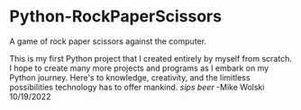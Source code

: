 # Python-RockPaperScissors
A game of rock paper scissors against the computer.

This is my first Python project that I created entirely by myself from scratch. I hope to create many more projects and programs as I embark on my Python journey. Here's to knowledge, creativity, and the limitless possibilities technology has to offer mankind. *sips beer*
-Mike Wolski 10/19/2022